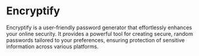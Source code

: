 # Encryptify
Encryptify is a user-friendly password generator that effortlessly enhances your online security. It provides a powerful tool for creating secure, random passwords tailored to your preferences, ensuring protection of sensitive information across various platforms.
